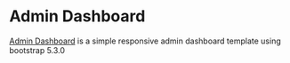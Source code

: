 # Admin Dashboard

[Admin Dashboard](https://rjcabrera455.github.io/bootstrap-admin-dashboard/) is a simple responsive admin dashboard template using bootstrap 5.3.0
